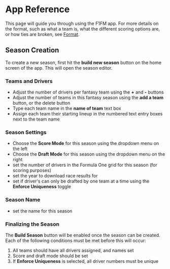 # App Reference
This page will guide you through using the F1FM app.
For more details on the format, such as what a team is, what the different scoring options are, or how ties are broken, see [Format](./format.md).

## Season Creation
To create a new season, first hit the **build new season** button on the home screen of the app. This will open the season editor.

### Teams and Drivers
- Adjust the number of drivers per fantasy team using the **+** and **-** buttons
- Adjust the number of teams in this fantasy season using the **add a team** button, or the delete button
- Type each team name in the **name of team** text box
- Assign each team their starting lineup in the numbered text entry boxes next to the team name

### Season Settings
- Choose the **Score Mode** for this season using the dropdown menu on the left
- Choose the **Draft Mode** for this season using the dropdown menu on the right
- set the number of drivers in the Formula One grid for this season (for scoring purposes)
- set the year to download race results for
- set if driver's can only be drafted by one team at a time using the **Enforce Uniqueness** toggle

### Season Name
- set the name for this season

### Finalizing the Season
The **Build Season** button will be enabled once the season can be created. Each of the following conditions must be met before this will occur:
1. All teams should have all drivers assigned, and names set
2. Score and draft mode should be set
3. If **Enforce Uniqueness** is selected, all driver numbers must be unique
